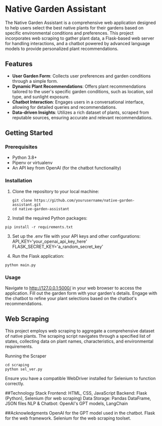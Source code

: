  
# Native Garden Assistant

The Native Garden Assistant is a comprehensive web application designed to help users select the best native plants for their gardens based on specific environmental conditions and preferences. This project incorporates web scraping to gather plant data, a Flask-based web server for handling interactions, and a chatbot powered by advanced language models to provide personalized plant recommendations.

## Features

- **User Garden Form**: Collects user preferences and garden conditions through a simple form.
- **Dynamic Plant Recommendations**: Offers plant recommendations tailored to the user's specific garden conditions, such as location, soil type, and sunlight exposure.
- **Chatbot Interaction**: Engages users in a conversational interface, allowing for detailed queries and recommendations.
- **Data-driven Insights**: Utilizes a rich dataset of plants, scraped from reputable sources, ensuring accurate and relevant recommendations.

## Getting Started

### Prerequisites

- Python 3.8+
- Pipenv or virtualenv
- An API key from OpenAI (for the chatbot functionality)

### Installation

1. Clone the repository to your local machine:
   ```
   git clone https://github.com/yourusername/native-garden-assistant.git
   cd native-garden-assistant
   ```
2. Install the required Python packages:
```
pip install -r requirements.txt
```
3. Set up the .env file with your API keys and other configurations:
API_KEY='your_openai_api_key_here'
FLASK_SECRET_KEY='a_random_secret_key'

4. Run the Flask application:
```
python main.py
```

### Usage
Navigate to http://127.0.0.1:5000/ in your web browser to access the application.
Fill out the garden form with your garden's details.
Engage with the chatbot to refine your plant selections based on the chatbot's recommendations.

## Web Scraping
This project employs web scraping to aggregate a comprehensive dataset of native plants. The scraping script navigates through a specified list of states, collecting data on plant names, characteristics, and environmental requirements.

Running the Scraper
```
cd scraping
python sel_ver.py
```
Ensure you have a compatible WebDriver installed for Selenium to function correctly.

##Technology Stack
Frontend: HTML, CSS, JavaScript
Backend: Flask (Python), Selenium (for web scraping)
Data Storage: Pandas DataFrame, JSON files
NLP & Chatbot: OpenAI's GPT models, LangChain

##Acknowledgments
OpenAI for the GPT model used in the chatbot.
Flask for the web framework.
Selenium for the web scraping toolset.